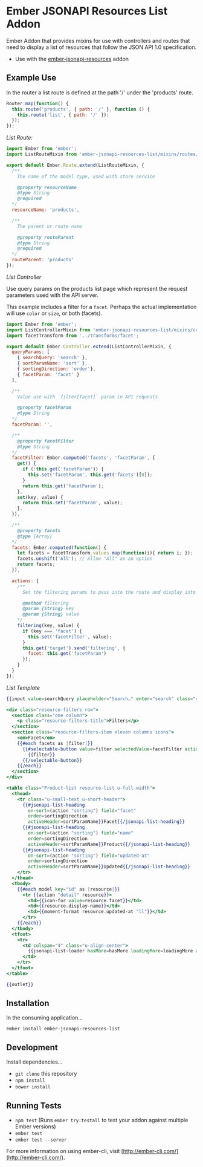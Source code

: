# Ember JSONAPI Resources List Addon

Ember Addon that provides mixins for use with controllers and routes that need
to display a list of resources that follow the JSON API 1.0 specification.

- Use with the [ember-jsonapi-resources] addon

[ember-jsonapi-resources]: http://ember-jsonapi-resources.com


## Example Use

In the router a list route is defined at the path '/' under the 'products' route.

```js
Router.map(function() {
  this.route('products', { path: '/' }, function () {
    this.route('list', { path: '/' });
  });
});
```

*List Route:*

```js
import Ember from 'ember';
import ListRouteMixin from 'ember-jsonapi-resources-list/mixins/routes/jsonapi-list';

export default Ember.Route.extend(ListRouteMixin, {
  /**
    The name of the model type, used with store service

    @property resourceName
    @type String
    @required
  */
  resourceName: 'products',

  /**
    The parent or route name

    @property routeParent
    @type String
    @required
  */
  routeParent: 'products'
});
```

*List Controller*

Use query params on the products list page which represent the request parameters
used with the API server.

This example includes a filter for a `facet`. Perhaps the actual implementation
will use `color` or `size`, or both (facets).

```js
import Ember from 'ember';
import ListControllerMixin from 'ember-jsonapi-resources-list/mixins/controllers/jsonapi-list';
import facetTransform from '../transforms/facet';

export default Ember.Controller.extend(ListControllerMixin, {
  queryParams: [
    { searchQuery: 'search' },
    { sortParamName: 'sort' },
    { sortingDirection: 'order'},
    { facetParam: 'facet' }
  ],

  /**
    Value use with `filter[facet]` param in API requests

    @property facetParam
    @type String
  */
  facetParam: '',

  /**
    @property facetFilter
    @type String
  */
  facetFilter: Ember.computed('facets', 'facetParam', {
    get() {
      if (!this.get('facetParam')) {
        this.set('facetParam', this.get('facets')[0]);
      }
      return this.get('facetParam');
    },
    set(key, value) {
      return this.set('facetParam', value);
    },
  }),

  /**
    @property facets
    @type {Array}
  */
  facets: Ember.computed(function() {
    let facets = facetTransform.values.map(function(i){ return i; });
    facets.unshift('All'); // Allow "All" as an option
    return facets;
  }),

  actions: {
    /**
      Set the filtering params to pass into the route and display into the URL

      @method filtering
      @param {String} key
      @param {String} value
    */
    filtering(key, value) {
      if (key === 'facet') {
        this.set('facetFilter', value);
      }
      this.get('target').send('filtering', {
        facet: this.get('facetParam')
      });
    }
  }
});
```

*List Template*

```hbs
{{input value=searchQuery placeholder="Search…" enter="search" class="search"}}

<div class="resource-filters row">
  <section class="one column">
    <p class="resource-filters-title">Filters</p>
  </section>
  <section class="resource-filters-item eleven columns icons">
    <em>Facet</em>
    {{#each facets as |filter|}}
      {{#selectable-button value=filter selectedValue=facetFilter action="filtering" attrName="facet"}}
        {{filter}}
      {{/selectable-button}}
    {{/each}}
  </section>
</div>

<table class="Product-list resource-list u-full-width">
  <thead>
    <tr class="u-small-text u-short-header">
      {{#jsonapi-list-heading
        on-sort=(action "sorting") field="facet"
        order=sortingDirection
        activeHeader=sortParamName}}Facet{{/jsonapi-list-heading}}
      {{#jsonapi-list-heading
        on-sort=(action "sorting") field="name"
        order=sortingDirection
        activeHeader=sortParamName}}Product{{/jsonapi-list-heading}}
      {{#jsonapi-list-heading
        on-sort=(action "sorting") field="updated-at"
        order=sortingDirection
        activeHeader=sortParamName}}Updated{{/jsonapi-list-heading}}
    </tr>
  </thead>
  <tbody>
    {{#each model key="id" as |resource|}}
      <tr {{action "detail" resource}}>
        <td>{{icon-for value=resource.facet}}</td>
        <td>{{resource.display-name}}</td>
        <td>{{moment-format resource.updated-at "ll"}}</td>
      </tr>
    {{/each}}
  </tbody>
  <tfoot>
    <tr>
      <td colspan="4" class="u-align-center">
        {{jsonapi-list-loader hasMore=hasMore loadingMore=loadingMore action="more"}}
      </td>
    </tr>
  </tfoot>
</table>

{{outlet}}
```

## Installation

In the consuming application…

    ember install ember-jsonapi-resources-list

## Development

Install dependencies…

* `git clone` this repository
* `npm install`
* `bower install`

## Running Tests

* `npm test` (Runs `ember try:testall` to test your addon against multiple Ember versions)
* `ember test`
* `ember test --server`

For more information on using ember-cli, visit [http://ember-cli.com/](http://ember-cli.com/).
